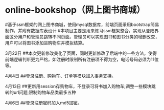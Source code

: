 ﻿online-bookshop（网上图书商城）
==================
#基于ssm框架的网上图书商城，使用mysql数据库，前端页面采用bootstrap简易制作，并附有数据库表设计
#本项目主要是用来练习ssm框架整合，实现从登陆界面区分用户和管理员跳转不同页面。管理员可以实现图书和图书分类的增删改查，用户可以将图书添加进购物车并模拟结算。

3月22日
##本次更新修改美化了页面，同时更新修改了后端中的一些方法，使得前端逻辑判断更为严格，如注册时限制所有注册项不得为空，电话号码必须为11位等。

4月4日
##登录注册、购物车、订单等模块加入事务支持。

4月13日
##更新用session存购物车，不登录可将书加入购物车;调整一些模块跳转的url问题;限制购物车品类最多五种


4月6日
##登录注册密码加入md5加密。
